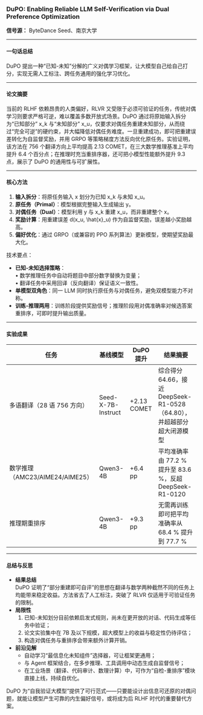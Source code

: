 ### DuPO: Enabling Reliable LLM Self-Verification via Dual Preference Optimization  
**信号源：** ByteDance Seed、南京大学  

---

#### 一句话总结  
DuPO 提出一种“已知-未知”分解的广义对偶学习框架，让大模型自己给自己打分，实现无需人工标注、跨任务通用的强化学习优化。

---

#### 论文摘要  
当前的 RLHF 依赖昂贵的人类偏好，RLVR 又受限于必须可验证的任务，传统对偶学习则要求严格可逆，难以覆盖多数开放式场景。DuPO 通过将原始输入拆分为“已知部分” x_k 与“未知部分” x_u，仅要求对偶任务重建未知部分，从而绕过“完全可逆”的硬约束，并大幅降低对偶任务难度。一旦重建成功，即可把重建误差转化为自监督奖励，并用 GRPO 等策略梯度方法反向优化原任务。实验证明，该方法在 756 个翻译方向上平均提高 2.13 COMET，在三大数学推理基准上平均提升 6.4 个百分点；在推理时充当重排序器，还可把小模型性能额外提升 9.3 点，展示了 DuPO 的通用性与可扩展性。

---

#### 核心方法  
1. **输入拆分**：将原任务输入 x 划分为已知 x_k 与未知 x_u。  
2. **原任务（Primal）**：模型根据完整输入生成输出 y。  
3. **对偶任务（Dual）**：模型利用 y 与 x_k 重建 x_u，而非重建整个 x。  
4. **奖励计算**：用重建误差 d(x_u, \hat{x}_u) 作为自监督奖励，误差越小奖励越高。  
5. **偏好优化**：通过 GRPO（或兼容的 PPO 系列算法）更新模型，使期望奖励最大化。  

技术要点：  
- **已知-未知选择策略**：  
  • 数学推理任务中自动将题目中部分数字替换为变量；  
  • 翻译任务中采用回译（反向翻译）保证语义一致性。  
- **单模型双角色**：同一 LLM 同时执行原任务与对偶任务，避免双模型能力不对称。  
- **训练-推理两用**：训练阶段提供奖励信号；推理阶段用对偶准确率对候选答案重排序，可即时提升输出质量。

---

#### 实验成果  

| 任务 | 基线模型 | DuPO 提升 | 结果摘要 |
| ---- | -------- | --------- | -------- |
| 多语翻译（28 语 756 方向） | Seed-X-7B-Instruct | +2.13 COMET | 综合得分 64.66，接近 DeepSeek-R1-0528（64.80），并超越部分超大闭源模型 |
| 数学推理（AMC23/AIME24/AIME25） | Qwen3-4B | +6.4 pp | 平均准确率由 77.2 % 提升至 83.6 %，反超 DeepSeek-R1-0120 |
| 推理期重排序 | Qwen3-4B | +9.3 pp | 无需再训练即可把平均准确率从 68.4 % 提升到 77.7 % |

---

#### 总结与反思  
* **结果总结**  
  DuPO 证明了“部分重建即可自评”的思想在翻译与数学两种截然不同的任务上均能带来稳定收益。方法省去了人工标注，突破了 RLVR 仅适用于可验证任务的限制。  
* **局限性**  
  1. 已知-未知划分目前依赖启发式规则，尚未在更开放的对话、代码生成等任务中验证；  
  2. 论文实验集中在 7B 及以下规模，超大模型上的收益与稳定性仍待评估；  
  3. 构造对偶任务与重排序会带来额外计算开销。  
* **前沿见解**  
  - 自动学习“最信息化未知组件”选择器，可让框架更通用；  
  - 与 Agent 框架结合，在多步推理、工具调用中动态生成自监督信号；  
  - 在工业场景（翻译、代码审计、数理计算）中，可作为“自检-重排序”模块直接上线，持续自优化。  

DuPO 为“自我验证大模型”提供了可行范式——只要能设计出信息可还原的对偶问题，就能让模型产生可靠的内生偏好信号，或将成为后 RLHF 时代的重要替代方案。